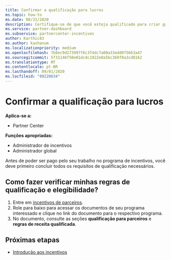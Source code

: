 ```yaml
---
title: Confirmar a qualificação para lucros
ms.topic: how-to
ms.date: 08/31/2020
description: Certifique-se de que você esteja qualificado para criar ganhos e seja pago sob o programa incentivos.
ms.service: partner-dashboard
ms.subservice: partnercenter-incentives
author: Karthic83
ms.author: kashanum
ms.localizationpriority: medium
ms.openlocfilehash: 7b8ec9d273997f6c3f4dc7a00a33edd075663a47
ms.sourcegitcommit: 5f31146f50e01dc4c1922e0a5bc369f0a3cd8162
ms.translationtype: MT
ms.contentlocale: pt-BR
ms.lasthandoff: 09/01/2020
ms.locfileid: "89220634"
---
```

# <a name="confirm-your-earnings-eligibility"></a>Confirmar a qualificação para lucros

**Aplica-se a:**

- Partner Center

**Funções apropriadas:**

- Administrador de incentivos
- Administrador global

Antes de poder ser pago pelo seu trabalho no programa de incentivos, você deve primeiro concluir todos os requisitos de qualificação necessários.

## <a name="how-do-i-check-my-earning-eligibility-and-revenue-rules"></a>Como fazer verificar minhas regras de qualificação e elegibilidade?

1. Entre em [incentivos de parceiros](https://partner.microsoft.com/membership/partner-incentives).
2. Role para baixo para acessar os documentos de seu programa interessado e clique no link do documento para o respectivo programa.
3. No documento, consulte as seções **qualificação para parceiros** e **regras de receita qualificada**.

## <a name="next-steps"></a>Próximas etapas

- [Introdução aos incentivos](incentives-get-started-intro.md)
